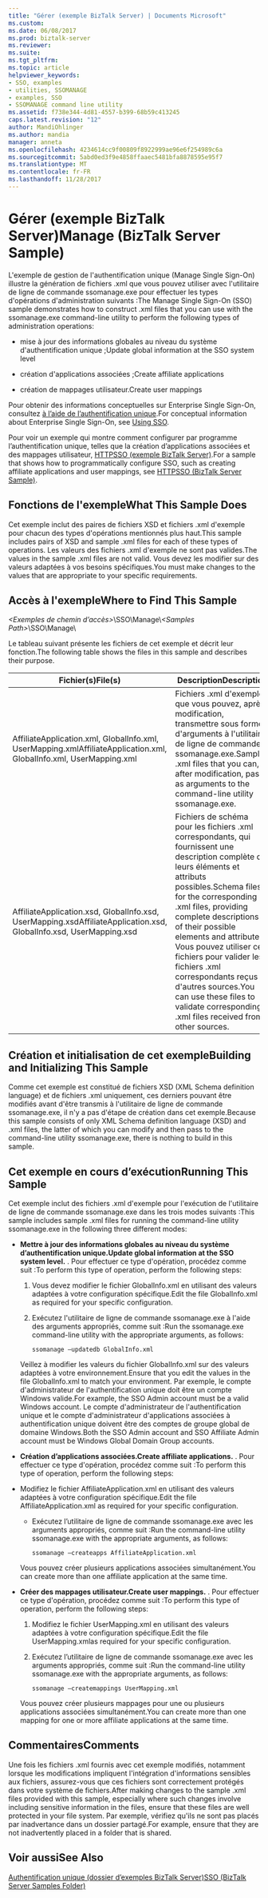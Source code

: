 ```yaml
---
title: "Gérer (exemple BizTalk Server) | Documents Microsoft"
ms.custom: 
ms.date: 06/08/2017
ms.prod: biztalk-server
ms.reviewer: 
ms.suite: 
ms.tgt_pltfrm: 
ms.topic: article
helpviewer_keywords:
- SSO, examples
- utilities, SSOMANAGE
- examples, SSO
- SSOMANAGE command line utility
ms.assetid: f738e344-4d81-4557-b399-68b59c413245
caps.latest.revision: "12"
author: MandiOhlinger
ms.author: mandia
manager: anneta
ms.openlocfilehash: 4234614cc9f00809f8922999ae96e6f254989c6a
ms.sourcegitcommit: 5abd0ed3f9e4858ffaaec5481bfa8878595e95f7
ms.translationtype: MT
ms.contentlocale: fr-FR
ms.lasthandoff: 11/28/2017
---
```

# <a name="manage-biztalk-server-sample"></a><span data-ttu-id="22dd0-102">Gérer (exemple BizTalk Server)</span><span class="sxs-lookup"><span data-stu-id="22dd0-102">Manage (BizTalk Server Sample)</span></span>
<span data-ttu-id="22dd0-103">L'exemple de gestion de l'authentification unique (Manage Single Sign-On) illustre la génération de fichiers .xml que vous pouvez utiliser avec l'utilitaire de ligne de commande ssomanage.exe pour effectuer les types d'opérations d'administration suivants :</span><span class="sxs-lookup"><span data-stu-id="22dd0-103">The Manage Single Sign-On (SSO) sample demonstrates how to construct .xml files that you can use with the ssomanage.exe command-line utility to perform the following types of administration operations:</span></span>  
  
-   <span data-ttu-id="22dd0-104">mise à jour des informations globales au niveau du système d'authentification unique ;</span><span class="sxs-lookup"><span data-stu-id="22dd0-104">Update global information at the SSO system level</span></span>  
  
-   <span data-ttu-id="22dd0-105">création d'applications associées ;</span><span class="sxs-lookup"><span data-stu-id="22dd0-105">Create affiliate applications</span></span>  
  
-   <span data-ttu-id="22dd0-106">création de mappages utilisateur.</span><span class="sxs-lookup"><span data-stu-id="22dd0-106">Create user mappings</span></span>  
  
 <span data-ttu-id="22dd0-107">Pour obtenir des informations conceptuelles sur Enterprise Single Sign-On, consultez [à l’aide de l’authentification unique](../core/using-sso.md).</span><span class="sxs-lookup"><span data-stu-id="22dd0-107">For conceptual information about Enterprise Single Sign-On, see [Using SSO](../core/using-sso.md).</span></span>  
  
 <span data-ttu-id="22dd0-108">Pour voir un exemple qui montre comment configurer par programme l’authentification unique, telles que la création d’applications associées et des mappages utilisateur, [HTTPSSO (exemple BizTalk Server)](../core/httpsso-biztalk-server-sample.md).</span><span class="sxs-lookup"><span data-stu-id="22dd0-108">For a sample that shows how to programmatically configure SSO, such as creating affiliate applications and user mappings, see [HTTPSSO (BizTalk Server Sample)](../core/httpsso-biztalk-server-sample.md).</span></span>  
  
## <a name="what-this-sample-does"></a><span data-ttu-id="22dd0-109">Fonctions de l'exemple</span><span class="sxs-lookup"><span data-stu-id="22dd0-109">What This Sample Does</span></span>  
 <span data-ttu-id="22dd0-110">Cet exemple inclut des paires de fichiers XSD et fichiers .xml d'exemple pour chacun des types d'opérations mentionnés plus haut.</span><span class="sxs-lookup"><span data-stu-id="22dd0-110">This sample includes pairs of XSD and sample .xml files for each of these types of operations.</span></span> <span data-ttu-id="22dd0-111">Les valeurs des fichiers .xml d'exemple ne sont pas valides.</span><span class="sxs-lookup"><span data-stu-id="22dd0-111">The values in the sample .xml files are not valid.</span></span> <span data-ttu-id="22dd0-112">Vous devez les modifier sur des valeurs adaptées à vos besoins spécifiques.</span><span class="sxs-lookup"><span data-stu-id="22dd0-112">You must make changes to the values that are appropriate to your specific requirements.</span></span>  
  
## <a name="where-to-find-this-sample"></a><span data-ttu-id="22dd0-113">Accès à l'exemple</span><span class="sxs-lookup"><span data-stu-id="22dd0-113">Where to Find This Sample</span></span>  
 <span data-ttu-id="22dd0-114">*\<Exemples de chemin d’accès\>*\SSO\Manage\\</span><span class="sxs-lookup"><span data-stu-id="22dd0-114">*\<Samples Path\>*\SSO\Manage\\</span></span>  
  
 <span data-ttu-id="22dd0-115">Le tableau suivant présente les fichiers de cet exemple et décrit leur fonction.</span><span class="sxs-lookup"><span data-stu-id="22dd0-115">The following table shows the files in this sample and describes their purpose.</span></span>  
  
|<span data-ttu-id="22dd0-116">Fichier(s)</span><span class="sxs-lookup"><span data-stu-id="22dd0-116">File(s)</span></span>|<span data-ttu-id="22dd0-117"> Description</span><span class="sxs-lookup"><span data-stu-id="22dd0-117">Description</span></span>|  
|---------------|-----------------|  
|<span data-ttu-id="22dd0-118">AffiliateApplication.xml, GlobalInfo.xml, UserMapping.xml</span><span class="sxs-lookup"><span data-stu-id="22dd0-118">AffiliateApplication.xml, GlobalInfo.xml, UserMapping.xml</span></span>|<span data-ttu-id="22dd0-119">Fichiers .xml d'exemple que vous pouvez, après modification, transmettre sous forme d'arguments à l'utilitaire de ligne de commande ssomanage.exe.</span><span class="sxs-lookup"><span data-stu-id="22dd0-119">Sample .xml files that you can, after modification, pass as arguments to the command-line utility ssomanage.exe.</span></span>|  
|<span data-ttu-id="22dd0-120">AffiliateApplication.xsd, GlobalInfo.xsd, UserMapping.xsd</span><span class="sxs-lookup"><span data-stu-id="22dd0-120">AffiliateApplication.xsd, GlobalInfo.xsd, UserMapping.xsd</span></span>|<span data-ttu-id="22dd0-121">Fichiers de schéma pour les fichiers .xml correspondants, qui fournissent une description complète de leurs éléments et attributs possibles.</span><span class="sxs-lookup"><span data-stu-id="22dd0-121">Schema files for the corresponding .xml files, providing complete descriptions of their possible elements and attributes.</span></span> <span data-ttu-id="22dd0-122">Vous pouvez utiliser ces fichiers pour valider les fichiers .xml correspondants reçus d'autres sources.</span><span class="sxs-lookup"><span data-stu-id="22dd0-122">You can use these files to validate corresponding .xml files received from other sources.</span></span>|  
  
## <a name="building-and-initializing-this-sample"></a><span data-ttu-id="22dd0-123">Création et initialisation de cet exemple</span><span class="sxs-lookup"><span data-stu-id="22dd0-123">Building and Initializing This Sample</span></span>  
 <span data-ttu-id="22dd0-124">Comme cet exemple est constitué de fichiers XSD (XML Schema definition language) et de fichiers .xml uniquement, ces derniers pouvant être modifiés avant d'être transmis à l'utilitaire de ligne de commande ssomanage.exe, il n'y a pas d'étape de création dans cet exemple.</span><span class="sxs-lookup"><span data-stu-id="22dd0-124">Because this sample consists of only XML Schema definition language (XSD) and .xml files, the latter of which you can modify and then pass to the command-line utility ssomanage.exe, there is nothing to build in this sample.</span></span>  
  
## <a name="running-this-sample"></a><span data-ttu-id="22dd0-125">Cet exemple en cours d’exécution</span><span class="sxs-lookup"><span data-stu-id="22dd0-125">Running This Sample</span></span>  
 <span data-ttu-id="22dd0-126">Cet exemple inclut des fichiers .xml d'exemple pour l'exécution de l'utilitaire de ligne de commande ssomanage.exe dans les trois modes suivants :</span><span class="sxs-lookup"><span data-stu-id="22dd0-126">This sample includes sample .xml files for running the command-line utility ssomanage.exe in the following three different modes:</span></span>  
  
-   <span data-ttu-id="22dd0-127">**Mettre à jour des informations globales au niveau du système d’authentification unique.**</span><span class="sxs-lookup"><span data-stu-id="22dd0-127">**Update global information at the SSO system level.**</span></span> <span data-ttu-id="22dd0-128">. Pour effectuer ce type d'opération, procédez comme suit :</span><span class="sxs-lookup"><span data-stu-id="22dd0-128">To perform this type of operation, perform the following steps:</span></span>  
  
    1.  <span data-ttu-id="22dd0-129">Vous devez modifier le fichier GlobalInfo.xml en utilisant des valeurs adaptées à votre configuration spécifique.</span><span class="sxs-lookup"><span data-stu-id="22dd0-129">Edit the file GlobalInfo.xml as required for your specific configuration.</span></span>  
  
    2.  <span data-ttu-id="22dd0-130">Exécutez l'utilitaire de ligne de commande ssomanage.exe à l'aide des arguments appropriés, comme suit :</span><span class="sxs-lookup"><span data-stu-id="22dd0-130">Run the ssomanage.exe command-line utility with the appropriate arguments, as follows:</span></span>  
  
        ```  
        ssomanage –updatedb GlobalInfo.xml  
        ```  
  
     <span data-ttu-id="22dd0-131">Veillez à modifier les valeurs du fichier GlobalInfo.xml sur des valeurs adaptées à votre environnement.</span><span class="sxs-lookup"><span data-stu-id="22dd0-131">Ensure that you edit the values in the file GlobalInfo.xml to match your environment.</span></span> <span data-ttu-id="22dd0-132">Par exemple, le compte d'administrateur de l'authentification unique doit être un compte Windows valide.</span><span class="sxs-lookup"><span data-stu-id="22dd0-132">For example, the SSO Admin account must be a valid Windows account.</span></span> <span data-ttu-id="22dd0-133">Le compte d'administrateur de l'authentification unique et le compte d'administrateur d'applications associées à authentification unique doivent être des comptes de groupe global de domaine Windows.</span><span class="sxs-lookup"><span data-stu-id="22dd0-133">Both the SSO Admin account and SSO Affiliate Admin account must be Windows Global Domain Group accounts.</span></span>  
  
-   <span data-ttu-id="22dd0-134">**Création d’applications associées.**</span><span class="sxs-lookup"><span data-stu-id="22dd0-134">**Create affiliate applications.**</span></span> <span data-ttu-id="22dd0-135">. Pour effectuer ce type d'opération, procédez comme suit :</span><span class="sxs-lookup"><span data-stu-id="22dd0-135">To perform this type of operation, perform the following steps:</span></span>  
  
-   <span data-ttu-id="22dd0-136">Modifiez le fichier AffiliateApplication.xml en utilisant des valeurs adaptées à votre configuration spécifique.</span><span class="sxs-lookup"><span data-stu-id="22dd0-136">Edit the file AffiliateApplication.xml as required for your specific configuration.</span></span>  
  
    -   <span data-ttu-id="22dd0-137">Exécutez l’utilitaire de ligne de commande ssomanage.exe avec les arguments appropriés, comme suit :</span><span class="sxs-lookup"><span data-stu-id="22dd0-137">Run the command-line utility ssomanage.exe with the appropriate arguments, as follows:</span></span>  
  
        ```  
        ssomanage –createapps AffiliateApplication.xml  
        ```  
  
     <span data-ttu-id="22dd0-138">Vous pouvez créer plusieurs applications associées simultanément.</span><span class="sxs-lookup"><span data-stu-id="22dd0-138">You can create more than one affiliate application at the same time.</span></span>  
  
-   <span data-ttu-id="22dd0-139">**Créer des mappages utilisateur.**</span><span class="sxs-lookup"><span data-stu-id="22dd0-139">**Create user mappings.**</span></span> <span data-ttu-id="22dd0-140">. Pour effectuer ce type d'opération, procédez comme suit :</span><span class="sxs-lookup"><span data-stu-id="22dd0-140">To perform this type of operation, perform the following steps:</span></span>  
  
    1.  <span data-ttu-id="22dd0-141">Modifiez le fichier UserMapping.xml en utilisant des valeurs adaptées à votre configuration spécifique.</span><span class="sxs-lookup"><span data-stu-id="22dd0-141">Edit the file UserMapping.xmlas required for your specific configuration.</span></span>  
  
    2.  <span data-ttu-id="22dd0-142">Exécutez l’utilitaire de ligne de commande ssomanage.exe avec les arguments appropriés, comme suit :</span><span class="sxs-lookup"><span data-stu-id="22dd0-142">Run the command-line utility ssomanage.exe with the appropriate arguments, as follows:</span></span>  
  
        ```  
        ssomanage –createmappings UserMapping.xml  
        ```  
  
     <span data-ttu-id="22dd0-143">Vous pouvez créer plusieurs mappages pour une ou plusieurs applications associées simultanément.</span><span class="sxs-lookup"><span data-stu-id="22dd0-143">You can create more than one mapping for one or more affiliate applications at the same time.</span></span>  
  
## <a name="comments"></a><span data-ttu-id="22dd0-144">Commentaires</span><span class="sxs-lookup"><span data-stu-id="22dd0-144">Comments</span></span>  
 <span data-ttu-id="22dd0-145">Une fois les fichiers .xml fournis avec cet exemple modifiés, notamment lorsque les modifications impliquent l'intégration d'informations sensibles aux fichiers, assurez-vous que ces fichiers sont correctement protégés dans votre système de fichiers.</span><span class="sxs-lookup"><span data-stu-id="22dd0-145">After making changes to the sample .xml files provided with this sample, especially where such changes involve including sensitive information in the files, ensure that these files are well protected in your file system.</span></span> <span data-ttu-id="22dd0-146">Par exemple, vérifiez qu'ils ne sont pas placés par inadvertance dans un dossier partagé.</span><span class="sxs-lookup"><span data-stu-id="22dd0-146">For example, ensure that they are not inadvertently placed in a folder that is shared.</span></span>  
  
## <a name="see-also"></a><span data-ttu-id="22dd0-147">Voir aussi</span><span class="sxs-lookup"><span data-stu-id="22dd0-147">See Also</span></span>  
 [<span data-ttu-id="22dd0-148">Authentification unique (dossier d’exemples BizTalk Server)</span><span class="sxs-lookup"><span data-stu-id="22dd0-148">SSO (BizTalk Server Samples Folder)</span></span>](../core/sso-biztalk-server-samples-folder.md)